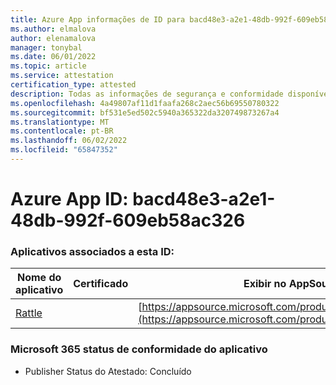```yaml
---
title: Azure App informações de ID para bacd48e3-a2e1-48db-992f-609eb58ac326
ms.author: elmalova
author: elenamalova
manager: tonybal
ms.date: 06/01/2022
ms.topic: article
ms.service: attestation
certification_type: attested
description: Todas as informações de segurança e conformidade disponíveis para bacd48e3-a2e1-48db-992f-609eb58ac326.
ms.openlocfilehash: 4a49807af11d1faafa268c2aec56b69550780322
ms.sourcegitcommit: bf531e5ed502c5940a365322da320749873267a4
ms.translationtype: MT
ms.contentlocale: pt-BR
ms.lasthandoff: 06/02/2022
ms.locfileid: "65847352"
---
```

# <a name="azure-app-id-bacd48e3-a2e1-48db-992f-609eb58ac326"></a>Azure App ID: bacd48e3-a2e1-48db-992f-609eb58ac326


### <a name="apps-associated-with-this-id"></a>Aplicativos associados a esta ID:
| **Nome do aplicativo** | **Certificado** | **Exibir no AppSource** |
|--------------|---------------|-----------------------|
| [Rattle](../forward/WA200004030.md) |  | [https://appsource.microsoft.com/product/office/WA200004030](https://appsource.microsoft.com/product/office/WA200004030) |

### <a name="microsoft-365-app-compliance-status"></a>Microsoft 365 status de conformidade do aplicativo
- Publisher Status do Atestado: Concluído
